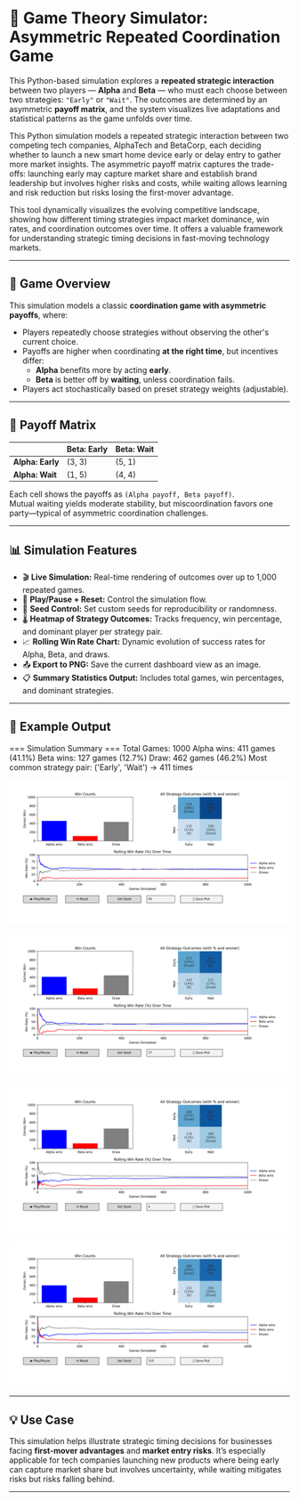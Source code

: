# 🎲 Game Theory Simulator: Asymmetric Repeated Coordination Game

This Python-based simulation explores a **repeated strategic interaction** between two players — **Alpha** and **Beta** — who must each choose between two strategies: `"Early"` or `"Wait"`. The outcomes are determined by an asymmetric **payoff matrix**, and the system visualizes live adaptations and statistical patterns as the game unfolds over time.

This Python simulation models a repeated strategic interaction between two competing tech companies, AlphaTech and BetaCorp, each deciding whether to launch a new smart home device early or delay entry to gather more market insights. The asymmetric payoff matrix captures the trade-offs: launching early may capture market share and establish brand leadership but involves higher risks and costs, while waiting allows learning and risk reduction but risks losing the first-mover advantage.

This tool dynamically visualizes the evolving competitive landscape, showing how different timing strategies impact market dominance, win rates, and coordination outcomes over time. It offers a valuable framework for understanding strategic timing decisions in fast-moving technology markets.

---

## 🎯 Game Overview

This simulation models a classic **coordination game with asymmetric payoffs**, where:

- Players repeatedly choose strategies without observing the other's current choice.
- Payoffs are higher when coordinating **at the right time**, but incentives differ:
  - **Alpha** benefits more by acting **early**.
  - **Beta** is better off by **waiting**, unless coordination fails.
- Players act stochastically based on preset strategy weights (adjustable).

---

## 🔢 Payoff Matrix

|               | Beta: Early | Beta: Wait |
|---------------|-------------|------------|
| **Alpha: Early** | (3, 3)     | (5, 1)     |
| **Alpha: Wait**  | (1, 5)     | (4, 4)     |

Each cell shows the payoffs as `(Alpha payoff, Beta payoff)`.  
Mutual waiting yields moderate stability, but miscoordination favors one party—typical of asymmetric coordination challenges.

---

## 📊 Simulation Features

- 🎬 **Live Simulation:** Real-time rendering of outcomes over up to 1,000 repeated games.
- 🔁 **Play/Pause + Reset:** Control the simulation flow.
- 🎲 **Seed Control:** Set custom seeds for reproducibility or randomness.
- 🌡️ **Heatmap of Strategy Outcomes:** Tracks frequency, win percentage, and dominant player per strategy pair.
- 📈 **Rolling Win Rate Chart:** Dynamic evolution of success rates for Alpha, Beta, and draws.
- 📤 **Export to PNG:** Save the current dashboard view as an image.
- 📋 **Summary Statistics Output:** Includes total games, win percentages, and dominant strategies.

---

## 🧪 Example Output
=== Simulation Summary ===
Total Games: 1000
Alpha wins: 411 games (41.1%)
Beta wins: 127 games (12.7%)
Draw: 462 games (46.2%)
Most common strategy pair: ('Early', 'Wait') -> 411 times

![Sample1](OutputChartSample1.png)

![Sample2](OutputChartSample2.png)

![Sample3](OutputChartSample3.png)

![Sample4](OutputChartSample4.png)


---

## 💡 Use Case

This simulation helps illustrate strategic timing decisions for businesses facing **first-mover advantages** and **market entry risks**. It’s especially applicable for tech companies launching new products where being early can capture market share but involves uncertainty, while waiting mitigates risks but risks falling behind.

---

